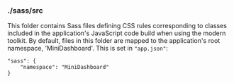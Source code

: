 ### ./sass/src

This folder contains Sass files defining CSS rules corresponding to classes
included in the application's JavaScript code build when using the modern toolkit.
By default, files in this folder are mapped to the application's root namespace, 'MiniDashboard'.
This is set in `"app.json"`:

    "sass": {
        "namespace": "MiniDashboard"
    }